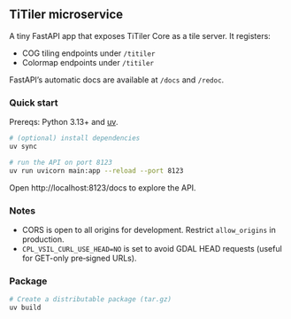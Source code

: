 ## TiTiler microservice

A tiny FastAPI app that exposes TiTiler Core as a tile server. It registers:
- COG tiling endpoints under `/titiler`
- Colormap endpoints under `/titiler`

FastAPI’s automatic docs are available at `/docs` and `/redoc`.

### Quick start

Prereqs: Python 3.13+ and [uv](https://github.com/astral-sh/uv).

```bash
# (optional) install dependencies
uv sync

# run the API on port 8123
uv run uvicorn main:app --reload --port 8123
```

Open http://localhost:8123/docs to explore the API.

### Notes

- CORS is open to all origins for development. Restrict `allow_origins` in production.
- `CPL_VSIL_CURL_USE_HEAD=NO` is set to avoid GDAL HEAD requests (useful for GET-only pre‑signed URLs).

### Package

```bash
# Create a distributable package (tar.gz)
uv build
```